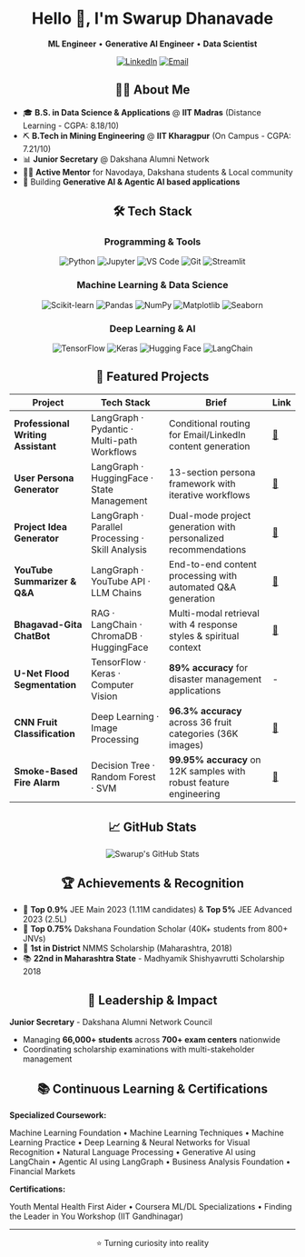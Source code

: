 <div align="center">

# Hello 👋, I'm Swarup Dhanavade

**ML Engineer** • **Generative AI Engineer** • **Data Scientist**

[![LinkedIn](https://img.shields.io/badge/-LinkedIn-0A66C2?style=flat-square&logo=LinkedIn&logoColor=white)]([https://linkedin.com/in/YOUR_LINKEDIN](https://www.linkedin.com/in/swarup-dhanavade-2065a4280/))
[![Email](https://img.shields.io/badge/-Email-D14836?style=flat-square&logo=Gmail&logoColor=white)](mailto:swarupdhanavadesd@gmail.com)


## 🧑‍💻 About Me

</div>

- 🎓 **B.S. in Data Science & Applications** @ **IIT Madras** (Distance Learning - CGPA: 8.18/10)
- ⛏️ **B.Tech in Mining Engineering** @ **IIT Kharagpur** (On Campus - CGPA: 7.21/10)
- 📊 **Junior Secretary** @ Dakshana Alumni Network 
- 👨‍🏫 **Active Mentor** for Navodaya, Dakshana students & Local community
- 🤖 Building **Generative AI & Agentic AI based applications** 

<div align="center">
  
## 🛠️ Tech Stack

### Programming & Tools
![Python](https://img.shields.io/badge/-Python-3776AB?style=flat-square&logo=Python&logoColor=white)
![Jupyter](https://img.shields.io/badge/-Jupyter-F37626?style=flat-square&logo=Jupyter&logoColor=white)
![VS Code](https://img.shields.io/badge/-VS%20Code-007ACC?style=flat-square&logo=Visual-Studio-Code&logoColor=white)
![Git](https://img.shields.io/badge/-Git-F05032?style=flat-square&logo=Git&logoColor=white)
![Streamlit](https://img.shields.io/badge/-Streamlit-FF4B4B?style=flat-square&logo=Streamlit&logoColor=white)

### Machine Learning & Data Science
![Scikit-learn](https://img.shields.io/badge/-Scikit--learn-F7931E?style=flat-square&logo=scikit-learn&logoColor=white)
![Pandas](https://img.shields.io/badge/-Pandas-150458?style=flat-square&logo=pandas&logoColor=white)
![NumPy](https://img.shields.io/badge/-NumPy-013243?style=flat-square&logo=numpy&logoColor=white)
![Matplotlib](https://img.shields.io/badge/-Matplotlib-11557c?style=flat-square&logo=python&logoColor=white)
![Seaborn](https://img.shields.io/badge/-Seaborn-3776AB?style=flat-square&logo=python&logoColor=white)

### Deep Learning & AI
![TensorFlow](https://img.shields.io/badge/-TensorFlow-FF6F00?style=flat-square&logo=TensorFlow&logoColor=white)
![Keras](https://img.shields.io/badge/-Keras-D00000?style=flat-square&logo=Keras&logoColor=white)
![Hugging Face](https://img.shields.io/badge/🤗-Hugging%20Face-yellow?style=flat-square)
![LangChain](https://img.shields.io/badge/-LangChain-1C3C3C?style=flat-square&logo=langchain&logoColor=white)

## 📌 Featured Projects

| Project | Tech Stack | Brief | Link |
|---------|------------|-------|------|
| **Professional Writing Assistant** | LangGraph · Pydantic · Multi-path Workflows | Conditional routing for Email/LinkedIn content generation | [🔗](https://github.com/swarupd07/LangGraphProjects) |
| **User Persona Generator** | LangGraph · HuggingFace · State Management | 13-section persona framework with iterative workflows | [🔗](https://github.com/swarupd07/LangGraphProjects) |
| **Project Idea Generator** | LangGraph · Parallel Processing · Skill Analysis | Dual-mode project generation with personalized recommendations | [🔗](https://github.com/swarupd07/LangGraphProjects) |
| **YouTube Summarizer & Q&A** | LangGraph · YouTube API · LLM Chains | End-to-end content processing with automated Q&A generation | [🔗](https://github.com/swarupd07/LangGraphProjects) |
| **Bhagavad-Gita ChatBot** | RAG · LangChain · ChromaDB · HuggingFace | Multi-modal retrieval with 4 response styles & spiritual context | [🔗](https://github.com/swarupd07/Bhagavad-Gita-ChatBot) |
| **U-Net Flood Segmentation** | TensorFlow · Keras · Computer Vision | **89% accuracy** for disaster management applications | - |
| **CNN Fruit Classification** | Deep Learning · Image Processing | **96.3% accuracy** across 36 fruit categories (36K images) | [🔗](https://github.com/swarupd07/Fruit_classification) |
| **Smoke-Based Fire Alarm** | Decision Tree · Random Forest · SVM | **99.95% accuracy** on 12K samples with robust feature engineering | [🔗](https://github.com/swarupd07/Smoke-Detection-for-Fire-Safety-Alram) |

## 📈 GitHub Stats

![Swarup's GitHub Stats](https://github-readme-stats.vercel.app/api?username=swarupd07&show_icons=true&theme=radical&hide_border=true&include_all_commits=true&count_private=true)

## 🏆 Achievements & Recognition

</div>

- 🎯 **Top 0.9%** JEE Main 2023 (1.11M candidates) & **Top 5%** JEE Advanced 2023 (2.5L)
- 🌟 **Top 0.75%** Dakshana Foundation Scholar (40K+ students from 800+ JNVs)
- 🥇 **1st in District** NMMS Scholarship (Maharashtra, 2018)
- 📚 **22nd in Maharashtra State** - Madhyamik Shishyavrutti Scholarship 2018

<div align="center">

## 💼 Leadership & Impact

</div>

**Junior Secretary** - Dakshana Alumni Network Council
- Managing **66,000+ students** across **700+ exam centers** nationwide
- Coordinating scholarship examinations with multi-stakeholder management

<div align="center">
  
## 📚 Continuous Learning & Certifications

</div>

**Specialized Coursework:**

Machine Learning Foundation • Machine Learning Techniques • Machine Learning Practice • Deep Learning & Neural Networks for Visual Recognition • Natural Language Processing • Generative AI using LangChain • Agentic AI using LangGraph • Business Analysis Foundation • Financial Markets

**Certifications:**

Youth Mental Health First Aider • Coursera ML/DL Specializations • Finding the Leader in You Workshop (IIT Gandhinagar)

---
<div align="center">

⭐️ Turning curiosity into reality

